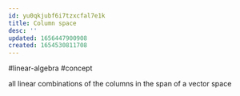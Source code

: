 ```yaml
---
id: yu0qkjubf6i7tzxcfal7e1k
title: Column space
desc: ''
updated: 1656447900908
created: 1654530811708
---
```

#linear-algebra #concept

all linear combinations of the columns in the span of a vector space
